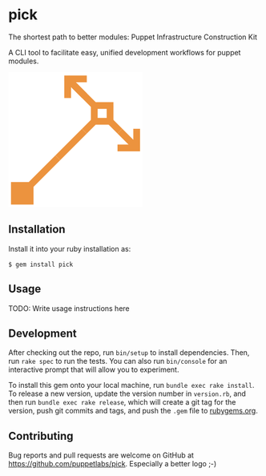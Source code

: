 # pick 

The shortest path to better modules: Puppet Infrastructure Construction Kit

A CLI tool to facilitate easy, unified development workflows for puppet modules.

![pick logo using puppet dag shapes](docs/logo.png)

## Installation

Install it into your ruby installation as:

    $ gem install pick

## Usage

TODO: Write usage instructions here

## Development

After checking out the repo, run `bin/setup` to install dependencies. Then, run `rake spec` to run the tests. You can also run `bin/console` for an interactive prompt that will allow you to experiment.

To install this gem onto your local machine, run `bundle exec rake install`. To release a new version, update the version number in `version.rb`, and then run `bundle exec rake release`, which will create a git tag for the version, push git commits and tags, and push the `.gem` file to [rubygems.org](https://rubygems.org).

## Contributing

Bug reports and pull requests are welcome on GitHub at https://github.com/puppetlabs/pick. Especially a better logo ;-)

